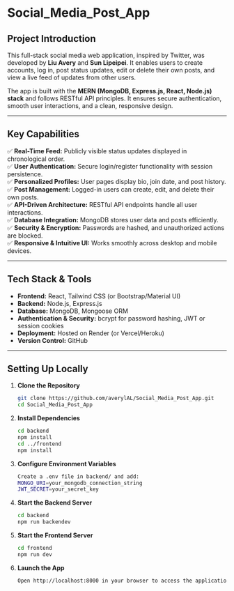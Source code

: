 # Social_Media_Post_App

## **Project Introduction**  
This full-stack social media web application, inspired by Twitter, was developed by **Liu Avery** and **Sun Lipeipei**. It enables users to create accounts, log in, post status updates, edit or delete their own posts, and view a live feed of updates from other users.  

The app is built with the **MERN (MongoDB, Express.js, React, Node.js) stack** and follows RESTful API principles. It ensures secure authentication, smooth user interactions, and a clean, responsive design.  

---

## **Key Capabilities**  
✅ **Real-Time Feed:** Publicly visible status updates displayed in chronological order.  
✅ **User Authentication:** Secure login/register functionality with session persistence.  
✅ **Personalized Profiles:** User pages display bio, join date, and post history.  
✅ **Post Management:** Logged-in users can create, edit, and delete their own posts.  
✅ **API-Driven Architecture:** RESTful API endpoints handle all user interactions.  
✅ **Database Integration:** MongoDB stores user data and posts efficiently.  
✅ **Security & Encryption:** Passwords are hashed, and unauthorized actions are blocked.  
✅ **Responsive & Intuitive UI:** Works smoothly across desktop and mobile devices.  

---

## **Tech Stack & Tools**  
- **Frontend:** React, Tailwind CSS (or Bootstrap/Material UI)  
- **Backend:** Node.js, Express.js  
- **Database:** MongoDB, Mongoose ORM  
- **Authentication & Security:** bcrypt for password hashing, JWT or session cookies  
- **Deployment:** Hosted on Render (or Vercel/Heroku)  
- **Version Control:** GitHub  

---

## **Setting Up Locally**  
1. **Clone the Repository**  
    ```bash
    git clone https://github.com/averylAL/Social_Media_Post_App.git
    cd Social_Media_Post_App
2. **Install Dependencies**
    ```bash
    cd backend
    npm install
    cd ../frontend
    npm install
3. **Configure Environment Variables**
    ```bash
    Create a .env file in backend/ and add:
    MONGO_URI=your_mongodb_connection_string
    JWT_SECRET=your_secret_key
4. **Start the Backend Server**
    ```bash
    cd backend
    npm run backendev
5. **Start the Frontend Server**
    ```bash
    cd frontend
    npm run dev
6. **Launch the App**
    ```bash
    Open http://localhost:8000 in your browser to access the application.





